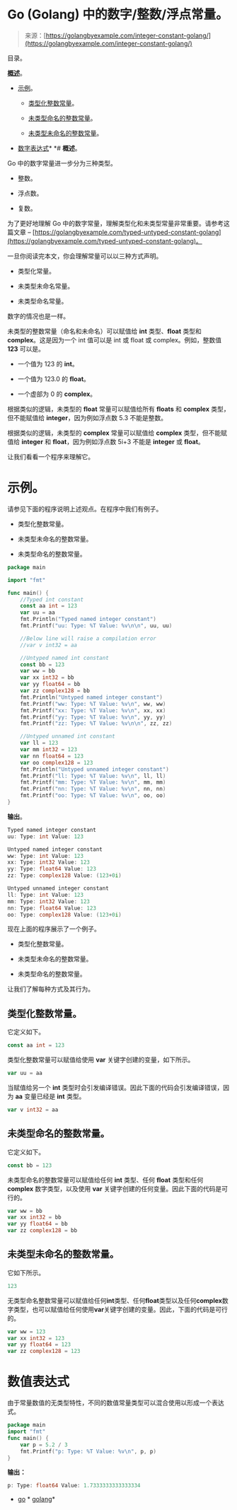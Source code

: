 <!--yml

分类：未分类。

日期：2024-10-13 06:28:19。

-->

# Go (Golang) 中的数字/整数/浮点常量。

> 来源：[https://golangbyexample.com/integer-constant-golang/](https://golangbyexample.com/integer-constant-golang/)

目录。

**[概述](#Overview "概述")**。

+   [示例](#Example "示例")。

    +   [类型化整数常量](#Typed_integer_constant "类型化整数常量")。

    +   [未类型命名的整数常量](#Untyped_named_integer_constant "未类型命名的整数常量")。

    +   [未类型未命名的整数常量](#Untyped_unnamed_integer_constant "未类型未命名的整数常量")。

+   [数字表达式](#Numeric_Expressions "数字表达式")*  *# **概述**。

Go 中的数字常量进一步分为三种类型。

+   整数。

+   浮点数。

+   复数。

为了更好地理解 Go 中的数字常量，理解类型化和未类型常量非常重要。请参考这篇文章 – [https://golangbyexample.com/typed-untyped-constant-golang](https://golangbyexample.com/typed-untyped-constant-golang)。

一旦你阅读完本文，你会理解常量可以以三种方式声明。

+   类型化常量。

+   未类型未命名常量。

+   未类型命名常量。

数字的情况也是一样。

未类型的整数常量（命名和未命名）可以赋值给 **int** 类型、**float** 类型和 **complex**。这是因为一个 int 值可以是 int 或 float 或 complex。例如，整数值 **123** 可以是。

+   一个值为 123 的 **int**。

+   一个值为 123.0 的 **float**。

+   一个虚部为 0 的 **complex**。

根据类似的逻辑，未类型的 **float** 常量可以赋值给所有 **floats** 和 **complex** 类型，但不能赋值给 **integer**，因为例如浮点数 5.3 不能是整数。

根据类似的逻辑，未类型的 **complex** 常量可以赋值给 **complex** 类型，但不能赋值给 **integer** 和 **float**，因为例如浮点数 5i+3 不能是 **integer** 或 **float**。

让我们看看一个程序来理解它。

# **示例**。

请参见下面的程序说明上述观点。在程序中我们有例子。

+   类型化整数常量。

+   未类型未命名的整数常量。

+   未类型命名的整数常量。

```go
package main

import "fmt"

func main() {
	//Typed int constant
	const aa int = 123
	var uu = aa
	fmt.Println("Typed named integer constant")
	fmt.Printf("uu: Type: %T Value: %v\n\n", uu, uu)

	//Below line will raise a compilation error
	//var v int32 = aa

	//Untyped named int constant
	const bb = 123
	var ww = bb
	var xx int32 = bb
	var yy float64 = bb
	var zz complex128 = bb
	fmt.Println("Untyped named integer constant")
	fmt.Printf("ww: Type: %T Value: %v\n", ww, ww)
	fmt.Printf("xx: Type: %T Value: %v\n", xx, xx)
	fmt.Printf("yy: Type: %T Value: %v\n", yy, yy)
	fmt.Printf("zz: Type: %T Value: %v\n\n", zz, zz)

	//Untyped unnamed int constant
	var ll = 123
	var mm int32 = 123
	var nn float64 = 123
	var oo complex128 = 123
	fmt.Println("Untyped unnamed integer constant")
	fmt.Printf("ll: Type: %T Value: %v\n", ll, ll)
	fmt.Printf("mm: Type: %T Value: %v\n", mm, mm)
	fmt.Printf("nn: Type: %T Value: %v\n", nn, nn)
	fmt.Printf("oo: Type: %T Value: %v\n", oo, oo)
}
```

**输出**。

```go
Typed named integer constant
uu: Type: int Value: 123

Untyped named integer constant
ww: Type: int Value: 123
xx: Type: int32 Value: 123
yy: Type: float64 Value: 123
zz: Type: complex128 Value: (123+0i)

Untyped unnamed integer constant
ll: Type: int Value: 123
mm: Type: int32 Value: 123
nn: Type: float64 Value: 123
oo: Type: complex128 Value: (123+0i)
```

现在上面的程序展示了一个例子。

+   类型化整数常量。

+   未类型未命名的整数常量。

+   未类型命名的整数常量。

让我们了解每种方式及其行为。

## **类型化整数常量**。

它定义如下。

```go
const aa int = 123
```

类型化整数常量可以赋值给使用 **var** 关键字创建的变量，如下所示。

```go
var uu = aa
```

当赋值给另一个 **int** 类型时会引发编译错误。因此下面的代码会引发编译错误，因为 **aa** 变量已经是 **int** 类型。

```go
var v int32 = aa
```

## **未类型命名的整数常量**。

它定义如下。

```go
const bb = 123
```

未类型命名的整数常量可以赋值给任何 **int** 类型、任何 **float** 类型和任何 **complex** 数字类型，以及使用 **var** 关键字创建的任何变量。因此下面的代码是可行的。

```go
var ww = bb
var xx int32 = bb
var yy float64 = bb
var zz complex128 = bb
```

## **未类型未命名的整数常量**。

它如下所示。

```go
123
```

无类型命名整数常量可以赋值给任何**int**类型、任何**float**类型以及任何**complex**数字类型，也可以赋值给任何使用**var**关键字创建的变量。因此，下面的代码是可行的。

```go
var ww = 123
var xx int32 = 123
var yy float64 = 123
var zz complex128 = 123
```

# **数值表达式**

由于常量数值的无类型特性，不同的数值常量类型可以混合使用以形成一个表达式。

```go
package main
import "fmt"
func main() {
    var p = 5.2 / 3
    fmt.Printf("p: Type: %T Value: %v\n", p, p)
}
```

**输出：**

```go
p: Type: float64 Value: 1.7333333333333334
```

+   [go](https://golangbyexample.com/tag/go/) *   [golang](https://golangbyexample.com/tag/golang/)*
